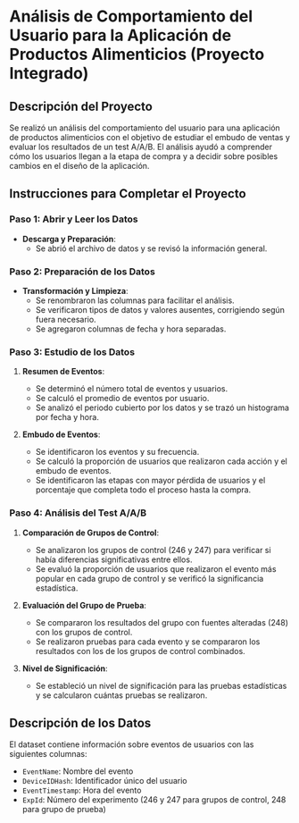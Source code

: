 # Análisis de Comportamiento del Usuario para la Aplicación de Productos Alimenticios (Proyecto Integrado)

## Descripción del Proyecto

Se realizó un análisis del comportamiento del usuario para una aplicación de productos alimenticios con el objetivo de estudiar el embudo de ventas y evaluar los resultados de un test A/A/B. El análisis ayudó a comprender cómo los usuarios llegan a la etapa de compra y a decidir sobre posibles cambios en el diseño de la aplicación.

## Instrucciones para Completar el Proyecto

### Paso 1: Abrir y Leer los Datos

- **Descarga y Preparación**:
  - Se abrió el archivo de datos y se revisó la información general.

### Paso 2: Preparación de los Datos

- **Transformación y Limpieza**:
  - Se renombraron las columnas para facilitar el análisis.
  - Se verificaron tipos de datos y valores ausentes, corrigiendo según fuera necesario.
  - Se agregaron columnas de fecha y hora separadas.

### Paso 3: Estudio de los Datos

1. **Resumen de Eventos**:
   - Se determinó el número total de eventos y usuarios.
   - Se calculó el promedio de eventos por usuario.
   - Se analizó el periodo cubierto por los datos y se trazó un histograma por fecha y hora.

2. **Embudo de Eventos**:
   - Se identificaron los eventos y su frecuencia.
   - Se calculó la proporción de usuarios que realizaron cada acción y el embudo de eventos.
   - Se identificaron las etapas con mayor pérdida de usuarios y el porcentaje que completa todo el proceso hasta la compra.

### Paso 4: Análisis del Test A/A/B

1. **Comparación de Grupos de Control**:
   - Se analizaron los grupos de control (246 y 247) para verificar si había diferencias significativas entre ellos.
   - Se evaluó la proporción de usuarios que realizaron el evento más popular en cada grupo de control y se verificó la significancia estadística.

2. **Evaluación del Grupo de Prueba**:
   - Se compararon los resultados del grupo con fuentes alteradas (248) con los grupos de control.
   - Se realizaron pruebas para cada evento y se compararon los resultados con los de los grupos de control combinados.

3. **Nivel de Significación**:
   - Se estableció un nivel de significación para las pruebas estadísticas y se calcularon cuántas pruebas se realizaron.

## Descripción de los Datos

El dataset contiene información sobre eventos de usuarios con las siguientes columnas:
- `EventName`: Nombre del evento
- `DeviceIDHash`: Identificador único del usuario
- `EventTimestamp`: Hora del evento
- `ExpId`: Número del experimento (246 y 247 para grupos de control, 248 para grupo de prueba)
